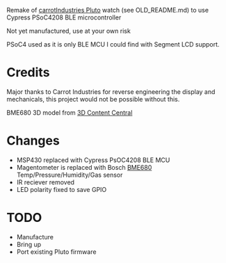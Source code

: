 Remake of [carrotIndustries Pluto](https://github.com/carrotIndustries/pluto) watch (see OLD_README.md) to use Cypress PSoC4208 BLE microcontroller

Not yet manufactured, use at your own risk

PSoC4 used as it is only BLE MCU I could find with Segment LCD support.


# Credits
Major thanks to Carrot Industries for reverse engineering the display and mechanicals, this project would not be possible without this.

BME680 3D model from [3D Content Central](http://www.3dcontentcentral.com/download-model.aspx?catalogid=171&id=806790)

# Changes
- MSP430 replaced with Cypress PsOC4208 BLE MCU
- Magentometer is replaced with Bosch [BME680](https://www.bosch-sensortec.com/bst/products/all_products/bme680) Temp/Pressure/Humidity/Gas sensor
- IR reciever removed
- LED polarity fixed to save GPIO

# TODO
- Manufacture
- Bring up
- Port existing Pluto firmware